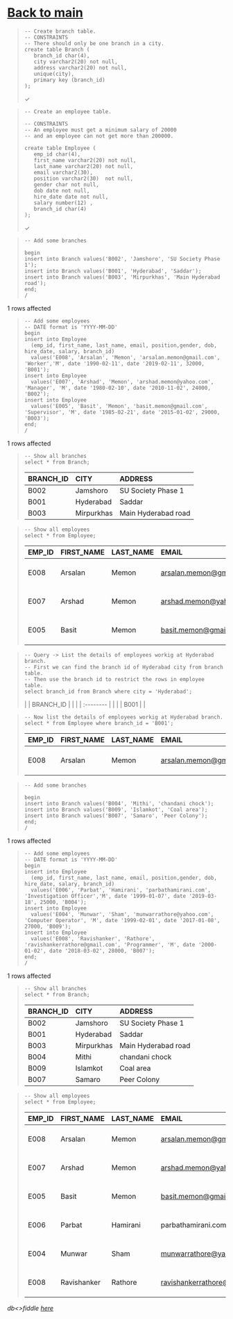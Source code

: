 # [Back to main](https://github.com/glaghari/database-assignement-2019)
<!-- -->
>     -- Create branch table.
>     -- CONSTRAINTS
>     -- There should only be one branch in a city.
>     create table Branch (
>        branch_id char(4),
>        city varchar2(20) not null,
>        address varchar2(20) not null,
>        unique(city),
>        primary key (branch_id)
>     );
> 
> ✓

<!-- -->
>     -- Create an employee table.
>     
>     -- CONSTRAINTS
>     -- An employee must get a minimum salary of 20000
>     -- and an employee can not get more than 200000.
>     
>     create table Employee (
>        emp_id char(4),
>        first_name varchar2(20) not null,
>        last_name varchar2(20) not null,
>        email varchar2(30),
>        position varchar2(30)  not null,
>        gender char not null,
>        dob date not null,
>        hire_date date not null,
>        salary number(12) ,
>        branch_id char(4)
>     );
> 
> ✓

<!-- -->
>     -- Add some branches
>     
>     begin
>     insert into Branch values('B002', 'Jamshoro', 'SU Society Phase 1');
>     insert into Branch values('B001', 'Hyderabad', 'Saddar');
>     insert into Branch values('B003', 'Mirpurkhas', 'Main Hyderabad road');
>     end;
>     /
> 
1 rows affected

<!-- -->
>     -- Add some employees
>     -- DATE format is 'YYYY-MM-DD'
>     begin
>     insert into Employee
>       (emp_id, first_name, last_name, email, position,gender, dob, hire_date, salary, branch_id)
>       values('E008', 'Arsalan', 'Memon', 'arsalan.memon@gmail.com', 'Worker','M', date '1990-02-11', date '2019-02-11', 32000, 'B001');
>     insert into Employee
>       values('E007', 'Arshad', 'Memon', 'arshad.memon@yahoo.com', 'Manager', 'M', date '1980-02-10', date '2010-11-02', 24000, 'B002');
>     insert into Employee
>       values('E005', 'Basit', 'Memon', 'basit.memon@gmail.com', 'Supervisor', 'M', date '1985-02-21', date '2015-01-02', 29000, 'B003');
>     end;
>     /
> 
1 rows affected

<!-- -->
>     -- Show all branches
>     select * from Branch;
> 
> | BRANCH_ID | CITY       | ADDRESS             |
> | :-------- | :--------- | :------------------ |
> | B002      | Jamshoro   | SU Society Phase 1  |
> | B001      | Hyderabad  | Saddar              |
> | B003      | Mirpurkhas | Main Hyderabad road |

<!-- -->
>     -- Show all employees
>     select * from Employee;
> 
> | EMP_ID | FIRST_NAME | LAST_NAME | EMAIL                   | POSITION   | GENDER | DOB       | HIRE_DATE | SALARY | BRANCH_ID |
> | :----- | :--------- | :-------- | :---------------------- | :--------- | :----- | :-------- | :-------- | -----: | :-------- |
> | E008   | Arsalan    | Memon     | arsalan.memon@gmail.com | Worker     | M      | 11-FEB-90 | 11-FEB-19 |  32000 | B001      |
> | E007   | Arshad     | Memon     | arshad.memon@yahoo.com  | Manager    | M      | 10-FEB-80 | 02-NOV-10 |  24000 | B002      |
> | E005   | Basit      | Memon     | basit.memon@gmail.com   | Supervisor | M      | 21-FEB-85 | 02-JAN-15 |  29000 | B003      |

<!-- -->
>     -- Query -> List the details of employees workig at Hyderabad branch.
>     -- First we can find the branch id of Hyderabad city from branch table.
>     -- Then use the branch id to restrict the rows in employee table.
>     select branch_id from Branch where city = 'Hyderabad';
> 
> | | BRANCH_ID | |
> | | :-------- | |
> | | B001      | |

<!-- -->
>     -- Now list the details of employees workig at Hyderabad branch.
>     select * from Employee where branch_id = 'B001';
> 
> | EMP_ID | FIRST_NAME | LAST_NAME | EMAIL                   | POSITION | GENDER | DOB       | HIRE_DATE | SALARY | BRANCH_ID |
> | :----- | :--------- | :-------- | :---------------------- | :------- | :----- | :-------- | :-------- | -----: | :-------- |
> | E008   | Arsalan    | Memon     | arsalan.memon@gmail.com | Worker   | M      | 11-FEB-90 | 11-FEB-19 |  32000 | B001      |

<!-- -->
>     -- Add some branches
>     
>     begin
>     insert into Branch values('B004', 'Mithi', 'chandani chock');
>     insert into Branch values('B009', 'Islamkot', 'Coal area');
>     insert into Branch values('B007', 'Samaro', 'Peer Colony');
>     end;
>     /
> 
1 rows affected

<!-- -->
>     -- Add some employees
>     -- DATE format is 'YYYY-MM-DD'
>     begin
>     insert into Employee
>       (emp_id, first_name, last_name, email, position,gender, dob, hire_date, salary, branch_id)
>       values('E006', 'Parbat', 'Hamirani', 'parbathamirani.com', 'Investigation Officer','M', date '1999-01-07', date '2019-03-18', 25000, 'B004');
>     insert into Employee
>       values('E004', 'Munwar', 'Sham', 'munwarrathore@yahoo.com', 'Computer Operator', 'M', date '1999-02-01', date '2017-01-08', 27000, 'B009');
>     insert into Employee
>       values('E008', 'Ravishanker', 'Rathore', 'ravishankerrathore@gmail.com', 'Programmer', 'M', date '2000-01-02', date '2018-03-02', 28000, 'B007');
>     end;
>     /
> 
1 rows affected

<!-- -->
>     -- Show all branches
>     select * from Branch;
> 
> | BRANCH_ID | CITY       | ADDRESS             |
> | :-------- | :--------- | :------------------ |
> | B002      | Jamshoro   | SU Society Phase 1  |
> | B001      | Hyderabad  | Saddar              |
> | B003      | Mirpurkhas | Main Hyderabad road |
> | B004      | Mithi      | chandani chock      |
> | B009      | Islamkot   | Coal area           |
> | B007      | Samaro     | Peer Colony         |

<!-- -->
>     -- Show all employees
>     select * from Employee;
> 
> | EMP_ID | FIRST_NAME  | LAST_NAME | EMAIL                        | POSITION              | GENDER | DOB       | HIRE_DATE | SALARY | BRANCH_ID |
> | :----- | :---------- | :-------- | :--------------------------- | :-------------------- | :----- | :-------- | :-------- | -----: | :-------- |
> | E008   | Arsalan     | Memon     | arsalan.memon@gmail.com      | Worker                | M      | 11-FEB-90 | 11-FEB-19 |  32000 | B001      |
> | E007   | Arshad      | Memon     | arshad.memon@yahoo.com       | Manager               | M      | 10-FEB-80 | 02-NOV-10 |  24000 | B002      |
> | E005   | Basit       | Memon     | basit.memon@gmail.com        | Supervisor            | M      | 21-FEB-85 | 02-JAN-15 |  29000 | B003      |
> | E006   | Parbat      | Hamirani  | parbathamirani.com           | Investigation Officer | M      | 07-JAN-99 | 18-MAR-19 |  25000 | B004      |
> | E004   | Munwar      | Sham      | munwarrathore@yahoo.com      | Computer Operator     | M      | 01-FEB-99 | 08-JAN-17 |  27000 | B009      |
> | E008   | Ravishanker | Rathore   | ravishankerrathore@gmail.com | Programmer            | M      | 02-JAN-00 | 02-MAR-18 |  28000 | B007      |

*db<>fiddle [here](https://dbfiddle.uk/?rdbms=oracle_11.2&fiddle=db6201fe62d288e38574cf6d8c143264)*

